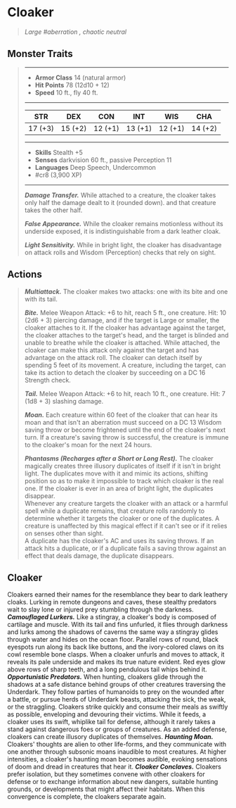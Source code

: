 # Cloaker
>*Large #aberration , chaotic neutral*
## Monster Traits
>___
>- **Armor Class** 14 (natural armor)
>- **Hit Points** 78 (12d10 + 12)
>- **Speed** 10 ft., fly 40 ft.
>___
>|STR|DEX|CON|INT|WIS|CHA|
>|:---:|:---:|:---:|:---:|:---:|:---:|
>|17 (+3)|15 (+2)|12 (+1)|13 (+1)|12 (+1)|14 (+2)|
>___
>- **Skills** Stealth +5
>- **Senses** darkvision 60 ft., passive Perception 11
>- **Languages** Deep Speech, Undercommon
>- #cr8 (3,900 XP)
>___
>***Damage Transfer.*** While attached to a creature, the cloaker takes only half the damage dealt to it (rounded down). and that creature takes the other half.  
>
>***False Appearance.*** While the cloaker remains motionless without its underside exposed, it is indistinguishable from a dark leather cloak.  
>
>***Light Sensitivity.*** While in bright light, the cloaker has disadvantage on attack rolls and Wisdom (Perception) checks that rely on sight.  
>
## Actions
>***Multiattack.*** The cloaker makes two attacks: one with its bite and one with its tail.  
>
>***Bite.*** Melee Weapon Attack: +6 to hit, reach 5 ft., one creature. Hit: 10 (2d6 + 3) piercing damage, and if the target is Large or smaller, the cloaker attaches to it. If the cloaker has advantage against the target, the cloaker attaches to the target's head, and the target is blinded and unable to breathe while the cloaker is attached. While attached, the cloaker can make this attack only against the target and has advantage on the attack roll. The cloaker can detach itself by spending 5 feet of its movement. A creature, including the target, can take its action to detach the cloaker by succeeding on a DC 16 Strength check.  
>
>***Tail.*** Melee Weapon Attack: +6 to hit, reach 10 ft., one creature. Hit: 7 (1d8 + 3) slashing damage.  
>
>***Moan.*** Each creature within 60 feet of the cloaker that can hear its moan and that isn't an aberration must succeed on a DC 13 Wisdom saving throw or become frightened until the end of the cloaker's next turn. If a creature's saving throw is successful, the creature is immune to the cloaker's moan for the next 24 hours.  
>
>***Phantasms (Recharges after a Short or Long Rest).*** The cloaker magically creates three illusory duplicates of itself if it isn't in bright light. The duplicates move with it and mimic its actions, shifting position so as to make it impossible to track which cloaker is the real one. If the cloaker is ever in an area of bright light, the duplicates disappear.  
>Whenever any creature targets the cloaker with an attack or a harmful spell while a duplicate remains, that creature rolls randomly to determine whether it targets the cloaker or one of the duplicates. A creature is unaffected by this magical effect if it can't see or if it relies on senses other than sight.  
>A duplicate has the cloaker's AC and uses its saving throws. If an attack hits a duplicate, or if a duplicate fails a saving throw against an effect that deals damage, the duplicate disappears.
## Cloaker
Cloakers earned their names for the resemblance they bear to dark leathery cloaks. Lurking in remote dungeons and caves, these stealthy predators wait to slay lone or injured prey stumbling through the darkness.
***Camouflaged Lurkers.*** Like a stingray, a cloaker's body is composed of cartilage and muscle. With its tail and fins unfurled, it flies through darkness and lurks among the shadows of caverns the same way a stingray glides through water and hides on the ocean floor. Parallel rows of round, black eyespots run along its back like buttons, and the ivory-colored claws on its cowl resemble bone clasps.
When a cloaker unfurls and moves to attack, it reveals its pale underside and makes its true nature evident. Red eyes glow above rows of sharp teeth, and a long pendulous tail whips behind it.
***Opportunistic Predators.*** When hunting, cloakers glide through the shadows at a safe distance behind groups of other creatures traversing the Underdark. They follow parties of humanoids to prey on the wounded after a battle, or pursue herds of Underdark beasts, attacking the sick, the weak, or the straggling.
Cloakers strike quickly and consume their meals as swiftly as possible, enveloping and devouring their victims. While it feeds, a cloaker uses its swift, whiplike tail for defense, although it rarely takes a stand against dangerous foes or groups of creatures. As an added defense, cloakers can create illusory duplicates of themselves.
***Haunting Moan.*** Cloakers' thoughts are alien to other life-forms, and they communicate with one another through subsonic moans inaudible to most creatures. At higher intensities, a cloaker's haunting moan becomes audible, evoking sensations of doom and dread in creatures that hear it.
***Cloaker Conclaves.*** Cloakers prefer isolation, but they sometimes convene with other cloakers for defense or to exchange information about new dangers, suitable hunting grounds, or developments that might affect their habitats. When this convergence is complete, the cloakers separate again.